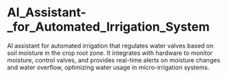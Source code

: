 # AI_Assistant-_for_Automated_Irrigation_System
AI assistant for automated irrigation that regulates water valves based on soil moisture in the crop root zone. It integrates with hardware to monitor moisture, control valves, and provides real-time alerts on moisture changes and water overflow, optimizing water usage in micro-irrigation systems.
